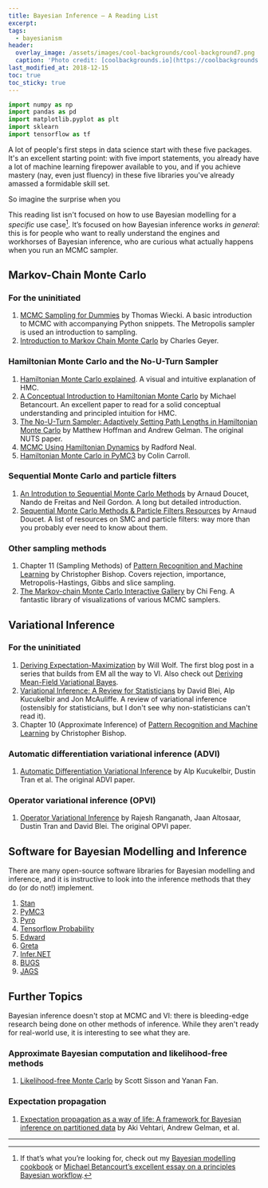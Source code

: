 ```yaml
---
title: Bayesian Inference — A Reading List
excerpt:
tags:
  - bayesianism
header:
  overlay_image: /assets/images/cool-backgrounds/cool-background7.png
  caption: 'Photo credit: [coolbackgrounds.io](https://coolbackgrounds.io/)'
last_modified_at: 2018-12-15
toc: true
toc_sticky: true
---
```


```python
import numpy as np
import pandas as pd
import matplotlib.pyplot as plt
import sklearn
import tensorflow as tf
```

A lot of people's first steps in data science start with these five packages.
It's an excellent starting point: with five import statements, you already have
a lot of machine learning firepower available to you, and if you achieve mastery
(nay, even just fluency) in these five libraries you've already amassed a
formidable skill set.

So imagine the surprise when you

This reading list isn't focused on how to use Bayesian modelling for a
_specific_ use case[^1]. It’s focused on how Bayesian inference works _in
general_: this is for people who want to really understand the engines and
workhorses of Bayesian inference, who are curious what actually happens when you
run an MCMC sampler.

## Markov-Chain Monte Carlo

### For the uninitiated

1. [MCMC Sampling for
   Dummies](https://twiecki.github.io/blog/2015/11/10/mcmc-sampling/) by Thomas
   Wiecki. A basic introduction to MCMC with accompanying Python snippets. The
   Metropolis sampler is used an introduction to sampling.
2. [Introduction to Markov Chain Monte
   Carlo](http://www.mcmchandbook.net/HandbookChapter1.pdf) by Charles Geyer.

### Hamiltonian Monte Carlo and the No-U-Turn Sampler

1. [Hamiltonian Monte Carlo
   explained](https://arogozhnikov.github.io/2016/12/19/markov_chain_monte_carlo.html).
   A visual and intuitive explanation of HMC.
2. [A Conceptual Introduction to Hamiltonian Monte
   Carlo](https://arxiv.org/abs/1701.02434) by Michael Betancourt. An excellent
   paper to read for a solid conceptual understanding and principled intuition
   for HMC.
3. [The No-U-Turn Sampler: Adaptively Setting Path Lengths in Hamiltonian Monte
   Carlo](https://arxiv.org/abs/1111.4246) by Matthew Hoffman and Andrew Gelman.
   The original NUTS paper.
4. [MCMC Using Hamiltonian
   Dynamics](http://www.mcmchandbook.net/HandbookChapter5.pdf) by Radford Neal.
5. [Hamiltonian Monte Carlo in
   PyMC3](https://colindcarroll.com/talk/hamiltonian-monte-carlo/) by Colin
   Carroll.

### Sequential Monte Carlo and particle filters

1. [An Introdution to Sequential Monte Carlo
   Methods](https://www.stats.ox.ac.uk/~doucet/doucet_defreitas_gordon_smcbookintro.pdf)
   by Arnaud Doucet, Nando de Freitas and Neil Gordon. A long but detailed
   introduction.
2. [Sequential Monte Carlo Methods & Particle Filters
   Resources](http://www.stats.ox.ac.uk/~doucet/smc_resources.html) by Arnaud
   Doucet. A list of resources on SMC and particle filters: way more than you
   probably ever need to know about them.

### Other sampling methods

1. Chapter 11 (Sampling Methods) of [Pattern Recognition and Machine
   Learning](https://www.microsoft.com/en-us/research/people/cmbishop/#!prml-book)
   by Christopher Bishop. Covers rejection, importance, Metropolis-Hastings,
   Gibbs and slice sampling.
2. [The Markov-chain Monte Carlo Interactive
   Gallery](https://chi-feng.github.io/mcmc-demo/) by Chi Feng. A fantastic
   library of visualizations of various MCMC samplers.

## Variational Inference

### For the uninitiated

1. [Deriving
   Expectation-Maximization](http://willwolf.io/2018/11/11/em-for-lda/) by Will
   Wolf. The first blog post in a series that builds from EM all the way to VI.
   Also check out [Deriving Mean-Field Variational
   Bayes](http://willwolf.io/2018/11/23/mean-field-variational-bayes/).
2. [Variational Inference: A Review for
   Statisticians](https://arxiv.org/abs/1601.00670) by David Blei, Alp
   Kucukelbir and Jon McAuliffe. A review of variational inference (ostensibly
   for statisticians, but I don't see why non-statisticians can't read it).
3. Chapter 10 (Approximate Inference) of [Pattern Recognition and Machine
   Learning](https://www.microsoft.com/en-us/research/people/cmbishop/#!prml-book)
   by Christopher Bishop.

### Automatic differentiation variational inference (ADVI)

1. [Automatic Differentiation Variational
   Inference](https://arxiv.org/abs/1603.00788) by Alp Kucukelbir, Dustin Tran
   et al. The original ADVI paper.

### Operator variational inference (OPVI)

1. [Operator Variational Inference](https://arxiv.org/abs/1610.09033) by Rajesh
   Ranganath, Jaan Altosaar, Dustin Tran and David Blei. The original OPVI
   paper.

## Software for Bayesian Modelling and Inference

There are many open-source software libraries for Bayesian modelling and
inference, and it is instructive to look into the inference methods that they do
(or do not!) implement.

1. [Stan](http://mc-stan.org/)
2. [PyMC3](http://docs.pymc.io/)
3. [Pyro](http://pyro.ai/)
4. [Tensorflow Probability](https://www.tensorflow.org/probability/)
5. [Edward](http://edwardlib.org/)
6. [Greta](https://greta-stats.org/)
7. [Infer.NET](https://dotnet.github.io/infer/)
8. [BUGS](https://www.mrc-bsu.cam.ac.uk/software/bugs/)
9. [JAGS](http://mcmc-jags.sourceforge.net/)

## Further Topics

Bayesian inference doesn't stop at MCMC and VI: there is bleeding-edge research
being done on other methods of inference. While they aren't ready for real-world
use, it is interesting to see what they are.

### Approximate Bayesian computation and likelihood-free methods

1. [Likelihood-free Monte Carlo](https://arxiv.org/abs/1001.2058) by Scott
   Sisson and Yanan Fan.

### Expectation propagation

1. [Expectation propagation as a way of life: A framework for Bayesian inference
   on partitioned data](https://arxiv.org/abs/1412.4869) by Aki Vehtari, Andrew
   Gelman, et al.

---

[^1]: If that’s what you’re looking for, check out my [Bayesian modelling cookbook](https://eigenfoo.xyz/bayesian-modelling-cookbook) or [Michael Betancourt’s excellent essay on a principles Bayesian workflow](https://betanalpha.github.io/assets/case_studies/principled_bayesian_workflow.html).
